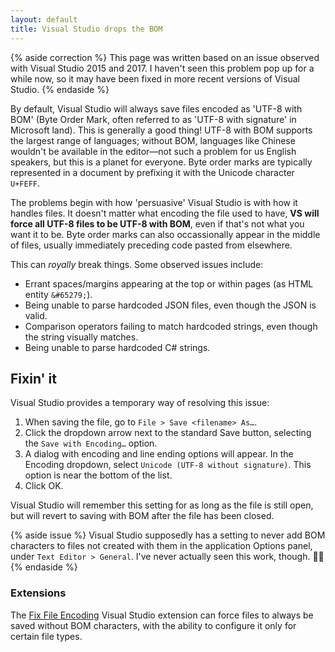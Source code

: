 ```yaml
---
layout: default
title: Visual Studio drops the BOM
---
```


{% aside correction %}
This page was written based on an issue observed with Visual Studio 2015 and 2017. I haven't seen this problem pop up for a while now, so it may have been fixed in more recent versions of Visual Studio.
{% endaside %}

By default, Visual Studio will always save files encoded as 'UTF-8 with BOM' (Byte Order Mark, often referred to as 'UTF-8 with signature' in Microsoft land). This is generally a good thing! UTF-8 with BOM supports the largest range of languages; without BOM, languages like Chinese wouldn't be available in the editor—not such a problem for us English speakers, but this is a planet for everyone. Byte order marks are typically represented in a document by prefixing it with the Unicode character `U+FEFF`. 

The problems begin with how 'persuasive' Visual Studio is with how it handles files. It doesn't matter what encoding the file used to have, **VS will force all UTF-8 files to be UTF-8 with BOM**, even if that's not what you want it to be. Byte order marks can also occassionally appear in the middle of files, usually immediately preceding code pasted from elsewhere. 

This can *royally* break things. Some observed issues include:

* Errant spaces/margins appearing at the top or within pages (as HTML entity `&#65279;`).
* Being unable to parse hardcoded JSON files, even though the JSON is valid.
* Comparison operators failing to match hardcoded strings, even though the string visually matches.
* Being unable to parse hardcoded C# strings.

## Fixin' it

Visual Studio provides a temporary way of resolving this issue:

1. When saving the file, go to `File > Save <filename> As…`.
2. Click the dropdown arrow next to the standard Save button, selecting the `Save with Encoding…` option.
3. A dialog with encoding and line ending options will appear. In the Encoding dropdown, select `Unicode (UTF-8 without signature)`. This option is near the bottom of the list. 
4. Click OK. 

Visual Studio will remember this setting for as long as the file is still open, but will revert to saving with BOM after the file has been closed. 

{% aside issue %}
Visual Studio supposedly has a setting to never add BOM characters to files not created with them in the application Options panel, under `Text Editor > General`. I've never actually seen this work, though. 🤷🏻️
{% endaside %}

### Extensions

The [Fix File Encoding](https://vlasovstudio.com/fix-file-encoding/) Visual Studio extension can force files to always be saved without BOM characters, with the ability to configure it only for certain file types.
